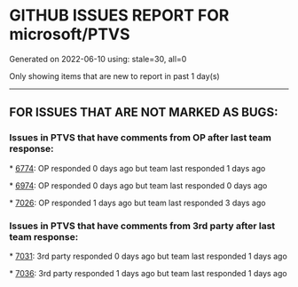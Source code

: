 
# GITHUB ISSUES REPORT FOR microsoft/PTVS


Generated on 2022-06-10 using: stale=30, all=0


Only showing items that are new to report in past 1 day(s)


---

## FOR ISSUES THAT ARE NOT MARKED AS BUGS:


### Issues in PTVS that have comments from OP after last team response:


\* [6774](https://github.com/microsoft/PTVS/issues/6774 "The Python installed from Microsoft Store couldn't view installed packages when first use the environment."): OP responded 0 days ago but team last responded 1 days ago

\* [6974](https://github.com/microsoft/PTVS/issues/6974 "No IntelliSense when import folder under the workspace."): OP responded 0 days ago but team last responded 0 days ago

\* [7026](https://github.com/microsoft/PTVS/issues/7026 "No intellisense when from 'PYTHONPATH'"): OP responded 1 days ago but team last responded 3 days ago

### Issues in PTVS that have comments from 3rd party after last team response:


\* [7031](https://github.com/microsoft/PTVS/issues/7031 "Pytorch package debugging unavailable due file naming"): 3rd party responded 0 days ago but team last responded 1 days ago

\* [7036](https://github.com/microsoft/PTVS/issues/7036 "Visual Studio 2022 freezes during python debugging session"): 3rd party responded 1 days ago but team last responded 1 days ago
